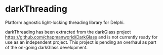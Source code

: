 # darkThreading
Platform agnostic light-locking threading library for Delphi.

darkThreading has been extracted from the darkGlass project https://github.com/chapmanworld/DarkGlass and is not currently ready for use as an independent project. This project is pending an overhaul as part of the on-going darkGlass development.
